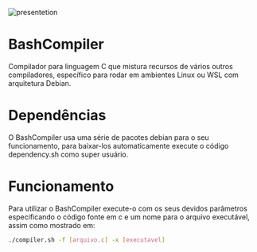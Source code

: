 ![presentetion](https://github.com/user-attachments/assets/e1fe1e0b-4e46-414d-9411-dd8f6e681c26)


# BashCompiler 
Compilador para linguagem C que mistura recursos de vários outros compiladores, específico para rodar em ambientes Linux ou WSL com arquitetura Debian.

# Dependências
O BashCompiler usa uma série de pacotes debian para o seu funcionamento, para baixar-los automaticamente execute o código dependency.sh como super usuário.

# Funcionamento
Para utilizar o BashCompiler execute-o com os seus devidos parâmetros especificando o código fonte em c e um nome para o arquivo executável, assim como mostrado em:
```bash
./compiler.sh -f [arquivo.c] -x [executavel]

